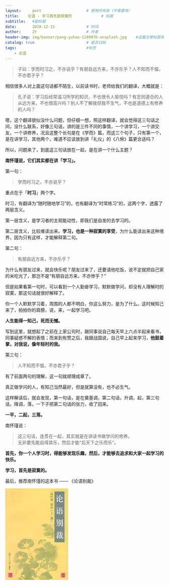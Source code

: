 ```yaml
---
layout:     post                    # 使用的布局（不需要改）
title:    论语 - 学习首先是寂寞的             # 标题 
subtitle:   #副标题
date:       2018-12-15              # 时间
author:     ZY                      # 作者
header-img: img/banner/pang-yuhao-1189976-unsplash.jpg    #这篇文章标题背景图片
catalog: true                       # 是否归档
tags:                               #标签
    - 论语
---
```


> 子曰：学而时习之，不亦说乎？有朋自远方来，不亦乐乎？人不知而不愠，不亦君子乎？  

相信很多人对上面这句话都不陌生，以前读书时，老师给我们的翻译，大概就是：

> 孔子说：学习后经常温习所学的知识，不也很令人愉悦吗？有志同道合的人从远方来，不也很高兴吗？别人不了解我但我不生气，不也是道德上有修养的人吗？

嗯，这个翻译貌似没什么问题，但仔细一想，照这样翻译，就会觉得这三句话之间，没什么联系，好像三句话，讲的是三件不同的事情，一个讲学习，一个讲交友，一个讲修养，况且这整个长句是在《学而》篇，而这三个句子，只有第一个，是在讲学习，其他两个，难道不应该放到讲「礼仪」的《八佾》篇更合适吗？  

所以，问题来了，到底这三句话放在一起，是在讲一个什么主题？  

**南怀瑾说，它们其实都在讲「学习」。**  

第一句：  
> 学而时习之，不亦说乎？

重点在于「**时习**」两个字。  

时习，有翻译为“随时随地学习”的，也有翻译为“时常练习”的，这两个字，透露了两层含义。  

第一层含义，是学习者的主观能动性，即我们是自发的去学习的。  

第二层含义，比较难读出来。**学习，也是一种寂寞的享受**，为什么能读出来这种境界，因为只有这样，才能解释第二句。  

第二句：  
> 有朋自远方来，不亦乐乎？  

为什么有朋友过来，就会快乐呢？朋友过来了，还要请他吃饭，说不定就把自己家的米吃光了，那岂不是“有朋自远方来，不亦惨乎？”  

但是如果看第一句时，可以看到一个人勤奋学习，默默做学问，却没有人理解时的寂寞，那这句话就很好解释了。  

你一个人默默学习着，周围的人都不明白，你这么努力，是为了什么。这时候知己来了，拍拍你的肩膀，说，来，一起学习吧。  

**人生能得一知己，死而无憾。**  

写到这里，就想起了之前在上家公司时，跟同事说自己每天早上六点半起来看书，同事疑惑不解的表情；而来到有赞之后，我跟战国说，自己早上起来学习，**他鼓着掌，对我说，像年轻时的我。** 

第三句：  
> 人不知而不愠，不亦君子乎？

有了前面两句的理解，这一句就顺理成章了。  

真正做学问的人，有知己当然最好，但是就算没有，也不必生气。  

这样解读后，就会发现，第一句话，是在奠基调，第二句话，升调，起，第三句话，降调，落，一下子把第二句话的张力，收了回来。  

**一平，二起，三落。**  

南怀瑾说：  
> 这三句话，连贯在一起，其实就是在讲读书做学问的修养。  
> 无非要先能自得其乐，然后才能“后天下之乐而乐”。  

**首先，你一个人学习时，得能够发现乐趣，然后，才能够去追求和大家一起学习的快乐。**  

**学习，首先是寂寞的。**  

最后，推荐南怀瑾的这本书 —— 《论语别裁》  

![](/img/post/2018-12-15-lun-yu/lunyubiecai.jpeg)  








